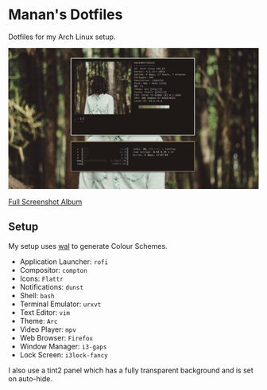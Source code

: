# Manan's Dotfiles
Dotfiles for my Arch Linux setup.

![alt text](main.png "Neofetch")

[Full Screenshot Album](http://imgur.com/a/aigQp)

## Setup
My setup uses [wal](https://github.com/dylanaraps/wal) to generate Colour Schemes.

- Application Launcher: `rofi`
- Compositor: `compton`
- Icons: `Flattr`
- Notifications: `dunst`
- Shell: `bash`
- Terminal Emulator: `urxvt`
- Text Editor: `vim`
- Theme: `Arc`
- Video Player: `mpv`
- Web Browser: `Firefox`
- Window Manager: `i3-gaps`
- Lock Screen: `i3lock-fancy`

I also use a tint2 panel which has a fully transparent background and is set on auto-hide.
